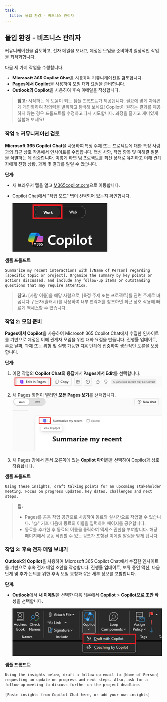 ```yaml
---
task:
  title: 몰입 환경 - 비즈니스 관리자
---
```


## 몰입 환경 - 비즈니스 관리자  

커뮤니케이션을 검토하고, 전자 메일을 보내고, 예정된 모임을 준비하여 일상적인 작업을 최적화합니다.  

다음 세 가지 작업을 수행합니다.  

- **Microsoft 365 Copilot Chat**을 사용하여 커뮤니케이션을 검토합니다.  
- **Pages에서 Copilot**을 사용하여 모임 대화 요점을 준비합니다.
- **Outlook의 Copilot**을 사용하여 후속 이메일을 작성합니다.  

> **참고:** 시작하는 데 도움이 되는 샘플 프롬프트가 제공됩니다. 필요에 맞게 자유롭게 개인화하여 창의력을 발휘하고 탐색해 보세요! Copilot이 원하는 결과를 제공하지 않는 경우 프롬프트를 수정하고 다시 시도합니다. 과정을 즐기고 재미있게 실험해 보세요!  

### 작업 1: 커뮤니케이션 검토  

**Microsoft 365 Copilot Chat**을 사용하여 특정 주제 또는 프로젝트에 대한 특정 사람과의 최근 상호 작용에서 인사이트를 수집합니다. 핵심 사항, 작업 항목 및 미해결 질문을 식별하는 데 집중합니다. 이렇게 하면 팀 프로젝트를 최신 상태로 유지하고 이해 관계자에게 진행 상황, 과제 및 결과를 알릴 수 있습니다.  

**단계:**

- 새 브라우저 탭을 열고 [M365copilot.com](https://m365copilot.com/)으로 이동합니다.
- Copilot Chat에서 "작업 모드" 탭이 선택되어 있는지 확인합니다.

    ![작업 모드 탭을 보여 주는 스크린샷.](../Prompts/Media/work-mode.png)

**샘플 프롬프트**:

```text
Summarize my recent interactions with [/Name of Person] regarding [specific topic or project]. Organize the summary by key points or actions discussed, and include any follow-up items or outstanding questions that may require attention.
```

> **참고:** [사람 이름]을 해당 사람으로, [특정 주제 또는 프로젝트]를 관련 주제로 바꿉니다. **/** 문자(슬래시)를 사용하여 내부 연락처를 참조하면 최근 상호 작용에 빠르게 액세스할 수 있습니다.

### 작업 2: 모임 준비  

**Pages에서 Copilot**을 사용하여 Microsoft 365 Copilot Chat에서 수집한 인사이트를 기반으로 예정된 이해 관계자 모임을 위한 대화 요점을 만듭니다. 진행률 업데이트, 주요 날짜, 과제 또는 위험 및 실행 가능한 다음 단계에 집중하여 생산적인 토론을 보장합니다.

**단계:**

1. 이전 작업의 **Copilot Chat의 응답**에서 **Pages에서 Edit**를 선택합니다.  
   ![Pages에서 Copilot을 보여주는 스크린샷.](../Prompts/Media/edit_in_pages.png)

2. 새 Pages 화면이 열리면 **모든 Pages 보기**를 선택합니다.  
   ![Pages에서 Copilot을 보여 주는 스크린샷.](../Prompts/Media/view-all-pages.png)

3. 새 Pages 창에서 문서 오른쪽에 있는 **Copilot 아이콘**을 선택하여 Copilot과 상호작용합니다.

**샘플 프롬프트**:

```text
Using these insights, draft talking points for an upcoming stakeholder meeting. Focus on progress updates, key dates, challenges and next steps. 
```

> **팁:**  
> - Pages를 공동 작업 공간으로 사용하여 동료와 실시간으로 작업할 수 있습니다. "@" 기호 다음에 동료의 이름을 입력하여 페이지를 공유합니다.
> - 동료를 추가한 후 동료의 이름을 클릭하여 액세스 권한을 부여합니다. 해당 페이지에서 공동 작업할 수 있는 링크가 포함된 이메일 알림을 받게 됩니다.  

### 작업 3: 후속 전자 메일 보내기  

**Outlook의 Copilot**을 사용하여 Microsoft 365 Copilot Chat에서 수집한 인사이트를 기반으로 후속 전자 메일 초안을 작성합니다. 진행률 업데이트, 보류 중인 액션, 다음 단계 및 추가 논의를 위한 후속 모임 요청과 같은 세부 정보를 포함합니다.

**단계:**

- **Outlook**에서 **새 이메일**을 선택한 다음 리본에서 **Copilot** > **Copilot으로 초안 작성**을 선택합니다.

    ![Outlook의 Copilot을 보여 주는 스크린샷.](../Prompts/Media/copilot-outlook-desktop.png)

**샘플 프롬프트**:

```text
Using the insights below, draft a follow-up email to [Name of Person] requesting an update on progress and next steps. Also, ask for a follow-up meeting to discuss further on the project deadline. 

[Paste insights from Copilot Chat here, or add your own insights]
```
